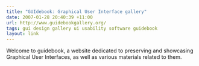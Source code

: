 ```yaml
---
title: "GUIdebook: Graphical User Interface gallery"
date: 2007-01-28 20:40:39 +11:00
url: http://www.guidebookgallery.org/
tags: gui design gallery ui usability software guidebook
layout: link
---
```

Welcome to guidebook, a website dedicated to preserving and showcasing Graphical User Interfaces, as well as various materials related to them.

